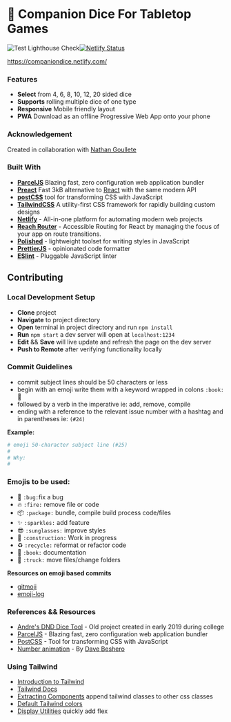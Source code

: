 # :game_die: Companion Dice For Tabletop Games 
![Test Lighthouse Check](https://github.com/AndreBClark/companiondice/workflows/Test%20Lighthouse%20Check/badge.svg)[![Netlify Status](https://api.netlify.com/api/v1/badges/5a23c7a3-919a-4d82-8b77-f21199613137/deploy-status)](https://app.netlify.com/sites/companiondice/deploys)

https://companiondice.netlify.com/
### Features
- **Select** from 4, 6, 8, 10, 12, 20 sided dice
- **Supports** rolling multiple dice of one type
- **Responsive** Mobile friendly layout
- **PWA** Download as an offline Progressive Web App onto your phone 

### Acknowledgement
Created in collaboration with [Nathan Goullete](https://github.com/NathanGoullette)


### Built With
- **[ParcelJS](https://parceljs.org/)** Blazing fast, zero configuration web application bundler  
- **[Preact](https://preactjs.com/)** Fast 3kB alternative to [React](https://reactjs.org/) with the same modern API
- **[postCSS](https://postcss.org/)** tool for transforming CSS with JavaScript
- **[TailwindCSS](https://tailwindcss.com/)** A utility-first CSS framework for rapidly building custom designs
- **[Netlify](https://www.netlify.com/)** - All-in-one platform for automating modern web projects
- **[Reach Router](https://reach.tech/router)** - Accessible Routing for React by managing the focus of your app on route transitions.
- **[Polished](https://polished.js.org/)** - lightweight toolset for writing styles in JavaScript
- **[PrettierJS](https://prettier.io/)** - opinionated code formatter
- **[ESlint](https://eslint.org)** - Pluggable JavaScript linter

## Contributing

### Local Development Setup

- **Clone** project
- **Navigate** to project directory
- **Open** terminal in project directory and run `npm install`
- **Run** `npm start` a dev server will open at `localhost:1234`
- **Edit** && **Save** will live update and refresh the page on the dev server
- **Push to Remote** after verifying functionality locally



### Commit Guidelines
- commit subject lines should be 50 characters or less
- begin with an emoji write them with a keyword wrapped in colons `:book:` :book:
- followed by a verb in the imperative ie: add, remove, compile
- ending with a reference to the relevant issue number with a hashtag and in parentheses ie: `(#24)`

__Example:__
```sh
# emoji 50-character subject line (#25)
#
# Why:
# 
```

### Emojis to be used:
- :bug: `:bug:`fix a bug
- :fire: `:fire:` remove file or code
- :package: `:package:` bundle, compile build process code/files
- :sparkles: `:sparkles:` add feature
- :sunglasses: `:sunglasses:` improve styles
- :construction: `:construction:` Work in progress
- :recycle: `:recycle:` reformat or refactor code
- :book: `:book:` documentation
- :truck: `:truck:` move files/change folders

**Resources on emoji based commits**
- [gitmoji](https://gitmoji.carloscuesta.me/)
- [emoji-log](https://opensource.com/article/19/2/emoji-log-git-commit-messages)


### References && Resources

- [Andre's DND Dice Tool](https://codepen.io/cosmicdivision/pen/xxbPqbb) - Old project created in early 2019 during college
- [ParcelJS](https://en.parceljs.org/) - Blazing fast, zero configuration web application bundler
- [PostCSS](https://postcss.org/) - Tool for transforming CSS with JavaScript
- [Number animation](https://codepen.io/hankthewhale/pen/NwKvLy) - By [Dave Beshero](https://codepen.io/hankthewhale)


### Using Tailwind
- [Introduction to Tailwind](https://tailwindcss.com/docs/utility-first) 
- [Tailwind Docs](https://tailwindcss.com/docs/installation/) 
- [Extracting Components](https://tailwindcss.com/docs/extracting-components) append tailwind classes to other css classes
- [Default Tailwind colors](https://tailwindcss.com/docs/customizing-colors/#default-color-palette)
- [Display Utilities](https://tailwindcss.com/docs/display) quickly add flex

